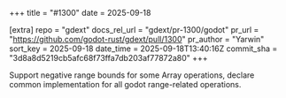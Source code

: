 +++
title = "#1300"
date = 2025-09-18

[extra]
repo = "gdext"
docs_rel_url = "gdext/pr-1300/godot"
pr_url = "https://github.com/godot-rust/gdext/pull/1300"
pr_author = "Yarwin"
sort_key = 2025-09-18
date_time = 2025-09-18T13:40:16Z
commit_sha = "3d8a8d5219cb5afc68f73ffa7db203af77872a80"
+++

Support negative range bounds for some Array operations, declare common implementation for all godot range-related operations.
